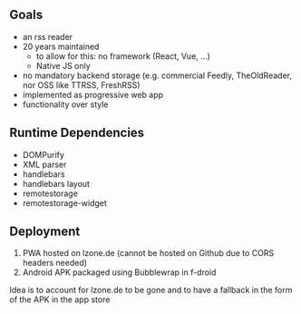
## Goals

- an rss reader
- 20 years maintained
  - to allow for this: no framework (React, Vue, ...)
  - Native JS only
- no mandatory backend storage (e.g. commercial Feedly, TheOldReader, nor OSS like TTRSS, FreshRSS)
- implemented as progressive web app
- functionality over style

## Runtime Dependencies

- DOMPurify
- XML parser
- handlebars
- handlebars layout
- remotestorage
- remotestorage-widget

## Deployment

1. PWA hosted on lzone.de (cannot be hosted on Github due to CORS headers needed)
2. Android APK packaged using Bubblewrap in f-droid

Idea is to account for lzone.de to be gone and to have a fallback in the form of the APK in the app store
